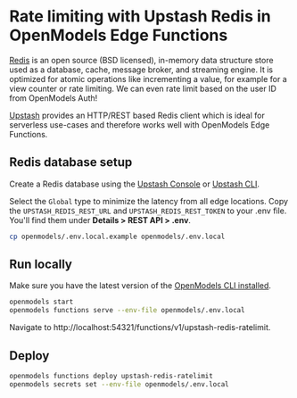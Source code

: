 # Rate limiting with Upstash Redis in OpenModels Edge Functions

[Redis](https://redis.io/docs/about/) is an open source (BSD licensed), in-memory data structure store used as a database, cache, message broker, and streaming engine. It is optimized for atomic operations like incrementing a value, for example for a view counter or rate limiting. We can even rate limit based on the user ID from OpenModels Auth!

[Upstash](https://upstash.com/) provides an HTTP/REST based Redis client which is ideal for serverless use-cases and therefore works well with OpenModels Edge Functions.

## Redis database setup

Create a Redis database using the [Upstash Console](https://console.upstash.com/) or [Upstash CLI](https://github.com/upstash/cli).

Select the `Global` type to minimize the latency from all edge locations. Copy the `UPSTASH_REDIS_REST_URL` and `UPSTASH_REDIS_REST_TOKEN` to your .env file. You'll find them under **Details > REST API > .env**.

```bash
cp openmodels/.env.local.example openmodels/.env.local
```

## Run locally

Make sure you have the latest version of the [OpenModels CLI installed](https://open-models-platform.com/docs/guides/cli#installation).

```bash
openmodels start
openmodels functions serve --env-file openmodels/.env.local
```

Navigate to http://localhost:54321/functions/v1/upstash-redis-ratelimit.

## Deploy

```bash
openmodels functions deploy upstash-redis-ratelimit
openmodels secrets set --env-file openmodels/.env.local
```
